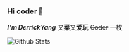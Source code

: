 ### Hi coder 👋 
***I'm DerrickYang***
又**菜**又**爱玩** ~~Coder~~ 一枚

![Github Stats](https://github-readme-stats.vercel.app/api?username=DerrickYang-com&show_icons=true&theme=dark)
